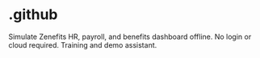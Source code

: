 # .github
Simulate Zenefits HR, payroll, and benefits dashboard offline. No login or cloud required. Training and demo assistant.
